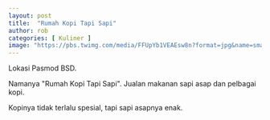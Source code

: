 ```yaml
---
layout: post
title:  "Rumah Kopi Tapi Sapi"
author: rob
categories: [ Kuliner ]
image: "https://pbs.twimg.com/media/FFUpYb1VEAEsw8n?format=jpg&name=small"
---
```


Lokasi Pasmod BSD.

Namanya "Rumah Kopi Tapi Sapi". Jualan makanan sapi asap dan pelbagai kopi.

Kopinya tidak terlalu spesial, tapi sapi asapnya enak. 